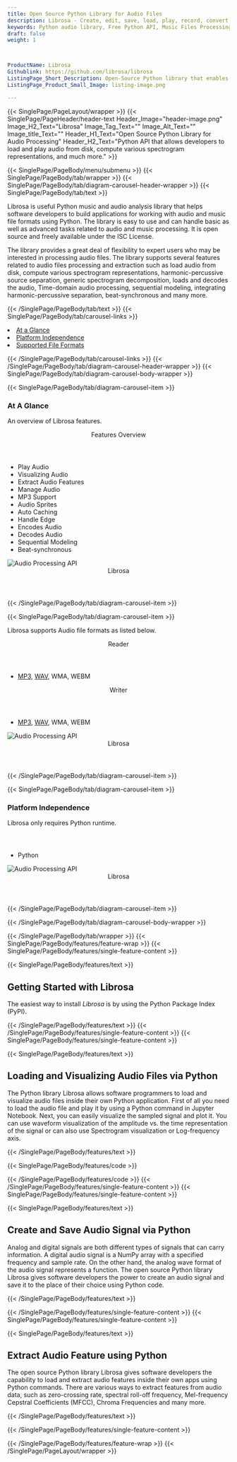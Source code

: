 ```yaml
---
title: Open Source Python Library for Audio Files
description: Librosa - Create, edit, save, load, play, record, convert & Extract audio features via Python API.
keywords: Python audio library, Free Python API, Music Files Processing, crate audio signals, load audio files, open source Python libraries, Free Audio API, Open Source APIs for Audios, Python Audio API, extract audio features, Create Free Audio, Convert Audio Free, Encode Audio Free, Convert MP3 Free, Free MP3 Converter, Free MP3 Encoder
draft: false
weight: 1



ProductName: Librosa 
Githublink: https://github.com/librosa/librosa
ListingPage_Short_Description: Open-Source Python library that enables software developers to handle basis as well advanced tasks related to audio and music processing.
ListingPage_Product_Small_Image: listing-image.png 

---
```


{{< SinglePage/PageLayout/wrapper >}}
{{< SinglePage/PageHeader/header-text
Header_Image="header-image.png"
Image_H2_Text="Librosa"
Image_Tag_Text=""
Image_Alt_Text=""
Image_title_Text=""
Header_H1_Text="Open Source Python Library for Audio Processing"
Header_H2_Text="Python API that allows developers to load and play audio from disk, compute various spectrogram representations, and much more." >}}

{{< SinglePage/PageBody/menu/submenu >}}
{{< SinglePage/PageBody/tab/wrapper >}}
{{< SinglePage/PageBody/tab/diagram-carousel-header-wrapper >}}
{{< SinglePage/PageBody/tab/text >}}



<p>Librosa is useful Python music and audio analysis library that helps software developers to build applications for working with audio and music file formats using Python. The library is easy to use and can handle basic as well as advanced tasks related to audio and music processing. It is open source and freely available under the ISC License.</p>
<p>The library provides a great deal of flexibility to expert users who may be interested in processing audio files. The library supports several features related to audio files processing and extraction such as load audio from disk, compute various spectrogram representations, harmonic-percussive source separation, generic spectrogram decomposition, loads and decodes the audio, Time-domain audio processing, sequential modeling, integrating harmonic-percussive separation, beat-synchronous and many more.</p>


{{< /SinglePage/PageBody/tab/text >}}
{{< SinglePage/PageBody/tab/carousel-links >}}

<li data-target="#diagramcarousel" data-slide-to="0"><a href="#">At a Glance</a></li>
<li data-target="#diagramcarousel" data-slide-to="2"><a href="#">Platform Independence</a></li>
<li data-target="#diagramcarousel" data-slide-to="1"><a class="activetab" href="#">Supported File Formats</a></li>


{{< /SinglePage/PageBody/tab/carousel-links >}}
{{< /SinglePage/PageBody/tab/diagram-carousel-header-wrapper >}}
{{< SinglePage/PageBody/tab/diagram-carousel-body-wrapper >}}

{{< SinglePage/PageBody/tab/diagram-carousel-item >}}
<h3>At A Glance</h3>
<p>An overview of Librosa features.</p>
<div class="diagram1 d1-poi">
<div class="d1-row">
<div class="d1-col d1-right"><header>Features Overview</header>
<ul>
<li>Play Audio</li>
<li>Visualizing Audio</li>
<li>Extract Audio Features</li>
<li>Manage Audio</li>
<li>MP3 Support</li>
<li>Audio Sprites</li>
<li>Auto Caching</li>
<li>Handle Edge</li>
<li>Encodes Audio</li>
<li>Decodes Audio</li>
<li>Sequential Modeling</li>
<li>Beat-synchronous</li>
</ul>
</div>
</div>
<div class="d1-logo"><img class="bg-lite" src='listing-image.png' alt="Audio Processing API"><header>Librosa </header><footer><small></small></footer></div>
<!--/logo--></div>
<!--/diagram1-->
{{< /SinglePage/PageBody/tab/diagram-carousel-item >}}

{{< SinglePage/PageBody/tab/diagram-carousel-item >}}
<p>Librosa supports Audio file formats as listed below.</p>
<div class="diagram1 d2 d1-poi">
<div class="d1-row">
<div class="d1-col d1-left"><header><i class="fa fa-arrows-v"> </i> Reader</header>
<ul>
<li><a href="https://docs.fileformat.com/audio/mp3/">MP3</a>, <a href="https://docs.fileformat.com/audio/wav/">WAV</a>, WMA, WEBM</li>
</ul>
</div>
<!--/left-->
<div class="d1-col d1-right"><header><i class="fa fa-long-arrow-down"> </i> Writer</header>
<ul>
<li><a href="https://docs.fileformat.com/audio/mp3/">MP3</a>, <a href="https://docs.fileformat.com/audio/wav/">WAV</a>, WMA, WEBM </li>
</ul>
</div>
<!--/right--></div>
<!--/row-->
<div class="d1-logo"><img class="bg-lite" src='listing-image.png' alt="Audio Processing API"><header>Librosa </header><footer><small></small></footer></div>
<!--/logo--></div>
<!--/diagram2-->
{{< /SinglePage/PageBody/tab/diagram-carousel-item >}}

{{< SinglePage/PageBody/tab/diagram-carousel-item >}}
<h3>Platform Independence</h3>
<p>Librosa only requires Python runtime.</p>
<div class="diagram1 d1-poi">
<div class="d1-row">
<div class="d1-col d1-right"><header><i class="fa fa-cubes"> </i></header>
<ul>
<li>Python</li>
</ul>
</div>
<!--/left--> <!--/right--></div>
<!--/row-->
<div class="d1-logo"><img class="bg-lite" src='listing-image.png' alt="Audio Processing API"><header>Librosa </header><footer><small></small></footer></div>
<!--/logo--></div>
<!--/diagram2 -->
{{< /SinglePage/PageBody/tab/diagram-carousel-item >}}

{{< /SinglePage/PageBody/tab/diagram-carousel-body-wrapper >}}

{{< /SinglePage/PageBody/tab/wrapper >}}
{{< SinglePage/PageBody/features/feature-wrap >}}
{{< SinglePage/PageBody/features/single-feature-content >}}

{{< SinglePage/PageBody/features/text >}}
<h2 class="h2title">Getting Started with Librosa </h2>
<p>The easiest way to install <em>Librosa</em> is by using the Python Package Index (PyPI).</p>
{{< /SinglePage/PageBody/features/text >}}
{{< /SinglePage/PageBody/features/single-feature-content >}}
{{< SinglePage/PageBody/features/single-feature-content >}}

{{< SinglePage/PageBody/features/text >}}
<h2 class="h2title">Loading and Visualizing Audio Files via Python</h2>
<p>The Python library Librosa allows software programmers to load and visualize audio files inside their own Python application. First of all you need to load the audio file and play it by using a Python command in Jupyter Notebook. Next, you can easily visualize the sampled signal and plot it. You can use waveform visualization of the amplitude vs. the time representation of the signal or can also use Spectrogram visualization or Log-frequency axis.</p>

{{< /SinglePage/PageBody/features/text >}}

{{< SinglePage/PageBody/features/code >}}

{{< /SinglePage/PageBody/features/code >}}
{{< /SinglePage/PageBody/features/single-feature-content >}}
{{< SinglePage/PageBody/features/single-feature-content >}}

{{< SinglePage/PageBody/features/text >}}
<h2 class="h2title">Create and Save Audio Signal via Python</h2>
<p>Analog and digital signals are both different types of signals that can carry information. A digital audio signal is a NumPy array with a specified frequency and sample rate. On the other hand, the analog wave format of the audio signal represents a function. The open source Python library Librosa gives software developers the power to create an audio signal and save it to the place of their choice using Python code.</p>

{{< /SinglePage/PageBody/features/text >}}

{{< /SinglePage/PageBody/features/single-feature-content >}}
{{< SinglePage/PageBody/features/single-feature-content >}}

{{< SinglePage/PageBody/features/text >}}
<h2 class="h2title">Extract Audio Feature using Python</h2>
<p>The open source Python library Librosa gives software developers the capability to load and extract audio features inside their own apps using Python commands. There are various ways to extract features from audio data, such as zero-crossing rate, spectral roll-off frequency, Mel-frequency Cepstral Coefficients (MFCC), Chroma Frequencies and many more.</p>

{{< /SinglePage/PageBody/features/text >}}


{{< /SinglePage/PageBody/features/single-feature-content >}}

{{< /SinglePage/PageBody/features/feature-wrap >}}
{{< /SinglePage/PageLayout/wrapper >}}